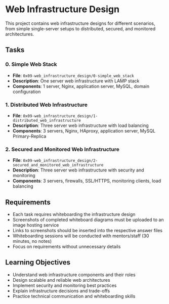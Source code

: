 # Web Infrastructure Design

This project contains web infrastructure designs for different scenarios, from simple single-server setups to distributed, secured, and monitored architectures.

## Tasks

### 0. Simple Web Stack
- **File**: `0x09-web_infrastructure_design/0-simple_web_stack`
- **Description**: One server web infrastructure with LAMP stack
- **Components**: 1 server, Nginx, application server, MySQL, domain configuration

### 1. Distributed Web Infrastructure
- **File**: `0x09-web_infrastructure_design/1-distributed_web_infrastructure`
- **Description**: Three server web infrastructure with load balancing
- **Components**: 3 servers, Nginx, HAproxy, application server, MySQL Primary-Replica

### 2. Secured and Monitored Web Infrastructure
- **File**: `0x09-web_infrastructure_design/2-secured_and_monitored_web_infrastructure`
- **Description**: Three server web infrastructure with security and monitoring
- **Components**: 3 servers, firewalls, SSL/HTTPS, monitoring clients, load balancing

## Requirements

- Each task requires whiteboarding the infrastructure design
- Screenshots of completed whiteboard diagrams must be uploaded to an image hosting service
- Links to screenshots should be inserted into the respective answer files
- Whiteboarding sessions will be conducted with mentors/staff (30 minutes, no notes)
- Focus on requirements without unnecessary details

## Learning Objectives

- Understand web infrastructure components and their roles
- Design scalable and reliable web architectures
- Implement security and monitoring best practices
- Explain infrastructure decisions and trade-offs
- Practice technical communication and whiteboarding skills
